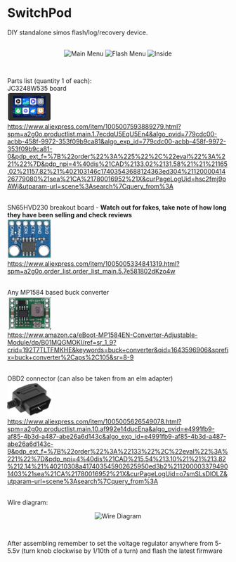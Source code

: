 # SwitchPod
DIY standalone simos flash/log/recovery device. <br><br>

<p align="center">
  <img src="https://github.com/Switchleg1/switchpod/blob/main/main%20menu.jpg?raw=true" width="200" title="Main Menu">
  <img src="https://github.com/Switchleg1/switchpod/blob/main/flash menu.jpg?raw=true" width="200" title="Flash Menu">
  <img src="https://github.com/Switchleg1/switchpod/blob/main/inside.jpg?raw=true" width="113" title="Inside">
</p><br>

Parts list (quantity 1 of each): <br>
JC3248W535 board <br>
<img src="https://github.com/Switchleg1/switchpod/blob/main/jc3248w535.jpg?raw=true" width="100" title="JC3248W535"><br>
https://www.aliexpress.com/item/1005007593889279.html?spm=a2g0o.productlist.main.1.7ecdqU5EqU5En4&algo_pvid=779cdc00-acbb-458f-9972-353f09b9ca81&algo_exp_id=779cdc00-acbb-458f-9972-353f09b9ca81-0&pdp_ext_f=%7B%22order%22%3A%225%22%2C%22eval%22%3A%221%22%7D&pdp_npi=4%40dis%21CAD%2133.02%2131.58%21%21%21165.02%21157.82%21%402103146c17403543688124363ed304%2112000041426779080%21sea%21CA%21780016952%21X&curPageLogUid=hsc2fmj9pAWj&utparam-url=scene%3Asearch%7Cquery_from%3A <br><br>

SN65HVD230 breakout board - **Watch out for fakes, take note of how long they have been selling and check reviews** <br>
<img src="https://github.com/Switchleg1/switchpod/blob/main/canboard.jpg?raw=true" width="100" title="SN65HVD230"><br>
https://www.aliexpress.com/item/1005005334841319.html?spm=a2g0o.order_list.order_list_main.5.7e581802dKzo4w <br><br>

Any MP1584 based buck converter <br>
<img src="https://github.com/Switchleg1/switchpod/blob/main/mp1584.jpg?raw=true" width="100" title="MP1584"><br>
https://www.amazon.ca/eBoot-MP1584EN-Converter-Adjustable-Module/dp/B01MQGMOKI/ref=sr_1_9?crid=192T7TLTFMKHE&keywords=buck+converter&qid=1643596906&sprefix=buck+converter%2Caps%2C105&sr=8-9 <br><br>

OBD2 connector (can also be taken from an elm adapter) <br>
<img src="https://github.com/Switchleg1/switchpod/blob/main/obd2.jpg?raw=true" width="100" title="OBD2"><br>
https://www.aliexpress.com/item/1005005626549078.html?spm=a2g0o.productlist.main.10.af992e14ducEna&algo_pvid=e4991fb9-af85-4b3d-a487-abe26a6d143c&algo_exp_id=e4991fb9-af85-4b3d-a487-abe26a6d143c-9&pdp_ext_f=%7B%22order%22%3A%22133%22%2C%22eval%22%3A%221%22%7D&pdp_npi=4%40dis%21CAD%215.54%213.10%21%21%213.82%212.14%21%40210308a417403545902625950ed3b2%2112000033794901403%21sea%21CA%21780016952%21X&curPageLogUid=o7smSLsDlOLZ&utparam-url=scene%3Asearch%7Cquery_from%3A <br><br>


Wire diagram:<br>
<p align="center">
  <img src="https://github.com/Switchleg1/switchpod/blob/main/diagram.jpg?raw=true" width="2000" title="Wire Diagram">
</p><br>

After assembling remember to set the voltage regulator anywhere from 5-5.5v (turn knob clockwise by 1/10th of a turn) and flash the latest firmware
